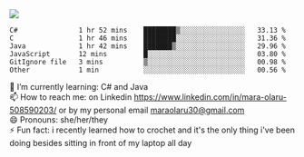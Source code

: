 

 <img align="center" src="https://github-readme-stats.vercel.app/api?username=MaraxD&theme=github_dark&show_icons=true&count_private=true"/>
 <br/>

<!--START_SECTION:waka-->

```text
C#               1 hr 52 mins    ████████▒░░░░░░░░░░░░░░░░   33.13 %
C                1 hr 46 mins    ████████░░░░░░░░░░░░░░░░░   31.36 %
Java             1 hr 42 mins    ███████▒░░░░░░░░░░░░░░░░░   29.96 %
JavaScript       12 mins         █░░░░░░░░░░░░░░░░░░░░░░░░   03.80 %
GitIgnore file   3 mins          ▒░░░░░░░░░░░░░░░░░░░░░░░░   00.98 %
Other            1 min           ░░░░░░░░░░░░░░░░░░░░░░░░░   00.56 %
```

<!--END_SECTION:waka-->
<!--[![willianrod's wakatime stats](https://github-readme-stats.vercel.app/api/wakatime?username=MaraxD)](https://github.com/anuraghazra/github-readme-stats)-->

🌱 I’m currently learning: C# and Java <br/>
📫 How to reach me: on Linkedin https://www.linkedin.com/in/mara-olaru-508590203/ or by my personal email maraolaru30@gmail.com <br/>
😄 Pronouns: she/her/they <br/>
⚡ Fun fact: i recently learned how to crochet and it's the only thing i've been doing besides sitting in front of my laptop all day <br/>
 
